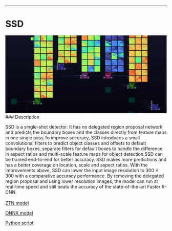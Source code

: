 ***

# **SSD**

<img src="ssd.gif">
### Description

SSD is a single-shot detector. It has no delegated region proposal network and predicts the boundary boxes and the classes directly from feature maps in one single pass.To improve accuracy, SSD introduces a small convolutional filters to predict object classes and offsets to default boundary boxes, separate filters for default boxes to handle the difference in aspect ratios and multi-scale feature maps for object detection.SSD can be trained end-to-end for better accuracy. SSD makes more predictions and has a better coverage on location, scale and aspect ratios. With the improvements above, SSD can lower the input image resolution to 300 × 300 with a comparative accuracy performance. By removing the delegated region proposal and using lower resolution images, the model can run at real-time speed and still beats the accuracy of the state-of-the-art Faster R-CNN.
<br /><br />
[ZTN model](ztn/ssd.ztn)

[ONNX model](ssd-10.onnx)

[Python script](ssd.py)
<br /><br />

